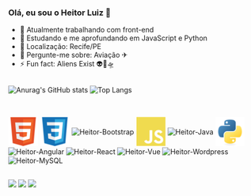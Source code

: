 ### Olá, eu sou o Heitor Luiz 👋

- 🔭 Atualmente trabalhando com front-end
- 🌱 Estudando e me aprofundando em JavaScript e Python
- 📍 Localização: Recife/PE
- 💬 Pergunte-me sobre: Aviação ✈
- ⚡ Fun fact: Aliens Exist 👽👾🛸

##

 ![Anurag's GitHub stats](https://github-readme-stats.vercel.app/api?username=HeitorLuiz&show=reviews&show_icons=true&theme=tokyonight)
 ![Top Langs](https://github-readme-stats.vercel.app/api/top-langs/?username=HeitorLuiz&layout=donut)

##

<div style="display: inline_block"><br>
  <img align="center" alt="Heitor-HTML" height="60" width="60" src="https://raw.githubusercontent.com/devicons/devicon/master/icons/html5/html5-original.svg">
  <img align="center" alt="Heitor-CSS" height="60" width="60" src="https://raw.githubusercontent.com/devicons/devicon/master/icons/css3/css3-original.svg">
  <img align="center" alt="Heitor-Bootstrap" height="60" width="60" src="https://cdn.jsdelivr.net/gh/devicons/devicon/icons/bootstrap/bootstrap-original-wordmark.svg" />
  <img align="center" alt="Heitor-Js" height="60" width="60" src="https://raw.githubusercontent.com/devicons/devicon/master/icons/javascript/javascript-plain.svg">
  <img align="center" alt="Heitor-Java" height="60" width="60" src="https://cdn.jsdelivr.net/gh/devicons/devicon/icons/java/java-original-wordmark.svg" />
  <img align="center" alt="Heitor-Python" height="60" width="60" src="https://raw.githubusercontent.com/devicons/devicon/master/icons/python/python-original.svg">
  <img align="center" alt="Heitor-Angular" height="60" width="60" src="https://cdn.jsdelivr.net/gh/devicons/devicon/icons/angularjs/angularjs-original.svg" />
  <img align="center" alt="Heitor-React" height="60" width="60" src="https://cdn.jsdelivr.net/gh/devicons/devicon/icons/react/react-original-wordmark.svg" />
  <img align="center" alt="Heitor-Vue" height="60" width="60" src="https://cdn.jsdelivr.net/gh/devicons/devicon/icons/vuejs/vuejs-original-wordmark.svg" />
  <img align="center" alt="Heitor-Wordpress" height="60" width="60" src="https://cdn.jsdelivr.net/gh/devicons/devicon/icons/wordpress/wordpress-original.svg" />
  <img align="center" alt="Heitor-MySQL" height="60" width="60" src="https://cdn.jsdelivr.net/gh/devicons/devicon/icons/mysql/mysql-original-wordmark.svg" />
</div>

##

<div>
  <a href="https://www.linkedin.com/in/heitor-luiz/" target="_blank"><img src="https://img.shields.io/badge/LinkedIn-0077B5?style=for-the-badge&logo=linkedin&logoColor=white" target="_blank"></a>
  <a href="https://github.com/HeitorLuiz" target="_blank"><img src="https://img.shields.io/badge/GitHub-100000?style=for-the-badge&logo=github&logoColor=white" target="_blank"></a>
  <a href="https://www.instagram.com/heitor_html/" target="_blank"><img src="https://img.shields.io/badge/Instagram-E4405F?style=for-the-badge&logo=instagram&logoColor=white" target="_blank"></a>
</div>
 
